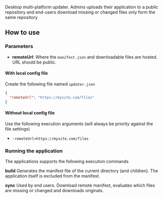 Desktop multi-platform updater. Admins uploads their application to a public repository and end-users download missing or changed files only form the same repository

## How to use

### Parameters

- **remoteUrl**: Where the `manifest.json` and downloadable files are hosted. URL should be public.

#### With local config file

Create the following file named `updater.json`

```json
{
  "remoteUrl": "https://mysite.com/files"
}
```

#### Without local config file

Use the following execution arguments (will always be priority against the file settings)

- `-remoteUrl=https://mysite.com/files`

### Running the application

The applications supports the following execution commands

**build**
Generates the manifest file of the current directory (and children). The application itself is excluded from the manifest.

**sync**
Used by end users. Download remote manifest, evaluates which files are missing or changed and downloads originals.